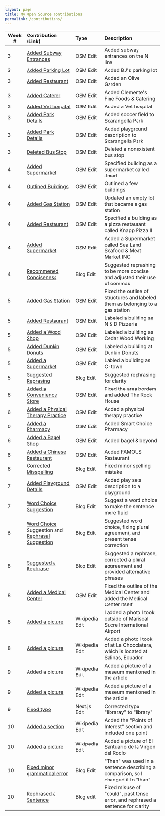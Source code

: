 ```yaml
---
layout: page
title: My Open Source Contributions
permalink: /contributions/
---
```


<!--
The first column, Contribution, must be a hyperlink to the actual contribution,
such as the Wikipedia edit or pull request, etc., with a suitable name.
Type of the contribution should be "Wikipedia edit", "OpenStreet Map feature",
"Project Documentation", "Project Code", "Blog Edit", etc.

The Description should include a brief summary of what you did.

Replace the first row below with your contribution and add new ones below it
following the same syntax.

-->





| Week #       | Contribution (Link)  | Type  | Description |
|---|:---|:---|:---|
| 3 | [Added Subway Entrances](https://www.openstreetmap.org/changeset/81084460)    | OSM Edit  |  Added subway entrances on the N line|
| 3 | [Added Parking Lot](https://www.openstreetmap.org/changeset/81084407)  | OSM Edit | Added BJ's parking lot  |
| 3 | [Added Restaurant](https://www.openstreetmap.org/changeset/81084384)   | OSM Edit | Added an Olive Garden |
| 3 | [Added Caterer](https://www.openstreetmap.org/changeset/81084299)| OSM Edit | Added Clemente's Fine Foods & Catering|
| 3 | [Added Vet hospital](https://www.openstreetmap.org/changeset/81083882)| OSM Edit | Added a Vet hospital|
| 3 | [Added Park Details](https://www.openstreetmap.org/changeset/81084032#map=19/40.59517/-73.98420)|  OSM Edit | Added soccer field to Scarangella Park|
| 3 | [Added Park Details](https://www.openstreetmap.org/changeset/81084047) | OSM Edit | Added playground description to Scarangella Park|
| 3 | [Deleted Bus Stop](https://www.openstreetmap.org/changeset/81084450) | OSM Edit | Deleted a nonexistent bus stop |
| 4 |[Added Supermarket](https://www.openstreetmap.org/changeset/81353182)| OSM Edit | Specified building as a supermarket called Jmart|
| 4 |[Outlined Buildings](https://www.openstreetmap.org/changeset/81353659#map=19/40.59656/-73.98452)| OSM Edit | Outlined a few buildings|
| 4 |[Added Gas Station](https://www.openstreetmap.org/changeset/81353724)| OSM Edit | Updated an empty lot that became a gas station |
| 4 |[Added Restaurant](https://www.openstreetmap.org/changeset/81353791)| OSM Edit | Specified a building as a pizza restaurant called Knapp Pizza II|
| 4 |[Added Supermarket](https://www.openstreetmap.org/changeset/81353518)| OSM Edit | Added a Supermarket called Sea Land Seafood & Meat Market INC |
| 4 | [Recommened Conciseness](https://github.com/hunter-college-ossd-spr-2020/MarceloDamian-weekly/pull/3)    | Blog Edit  | Suggested reprashing to be more concise and adjusted their use of commas |
| 5 | [Added Gas Station](https://www.openstreetmap.org/changeset/81657555#map=19/40.59620/-73.98479)    | OSM Edit  | Fixed the outline of structures and labeled them as belonging to a gas station |
| 5 | [Added Restaurant](https://www.openstreetmap.org/changeset/81657617#map=19/40.59630/-73.98051)    | OSM Edit  | Labeled a building as N & D Pizzeria |
| 5 | [Added a Wood Shop](https://www.openstreetmap.org/changeset/81657677#map=19/40.59642/-73.98054)    | OSM Edit  | Labeled a building as Cedar Wood Working |
| 5 | [Added Dunkin Donuts](https://www.openstreetmap.org/changeset/81657677#map=19/40.59642/-73.98054)    | OSM Edit  | Labeled a building at Dunkin Donuts |
| 5 | [Added a Supermarket](https://www.openstreetmap.org/changeset/81657742#map=19/40.59687/-73.97539)    | OSM Edit  | Labled a building as C-town |
| 5 | [Suggested Reprasing](https://github.com/hunter-college-ossd-spr-2020/deniceysv-weekly/pull/1)  | Blog Edit  | Suggested rephrasing for clarity |
| 6 | [Added a Convenience Store](https://www.openstreetmap.org/changeset/81914526#map=19/40.59044/-73.97288) | OSM Edit | Fixed the area borders and added The Rock House|
| 6 | [Added a Physical Therapy Practice](https://www.openstreetmap.org/changeset/81914545#map=19/40.59044/-73.97313) | OSM Edit | Added a physical therapy practice|
| 6 | [Added a Pharmacy](https://www.openstreetmap.org/changeset/81914641#map=19/40.59041/-73.97335) | OSM Edit | Added Smart Choice Pharmacy |
| 6 | [Added a Bagel Shop](https://www.openstreetmap.org/changeset/81914653#map=19/40.59040/-73.97342) | OSM Edit | Added bagel & beyond |
| 6 | [Added a Chinese Restaurant](https://www.openstreetmap.org/user/pomoya/history#map=15/40.6002/-73.9871) | OSM Edit | Added FAMOUS Restaurant|
| 6 | [Corrected Misspelling](https://github.com/hunter-college-ossd-spr-2020/umarkhan207322405-weekly/pull/1) | Blog Edit | Fixed minor spelling mistake|
| 7 | [Added Playground Details](https://www.openstreetmap.org/changeset/82231897)| OSM Edit| Added play sets description to a playground|
| 7 | [Word Choice Suggestion](https://github.com/hunter-college-ossd-spr-2020/MaiteFlores-weekly/pull/1)| Blog Edit | Suggest a word choice to make the sentence more fluid |
| 8 | [Word Choice Suggestion and Rephrasal Suggestion](https://github.com/hunter-college-ossd-spr-2020/Ks5810-weekly/pull/8)| Blog Edit | Suggested word choice, fixing plural agreement, and present tense correction|
| 8 | [Suggested a Rephrase](https://github.com/hunter-college-ossd-spr-2020/liulanz-weekly/pull/10)| Blog Edit | Suggested a rephrase, corrected a plural aggreement and provided alternative phrases|
| 8 | [Added a Medical Center](https://www.openstreetmap.org/changeset/82493580)| OSM Edit | Fixed the outline of the Medical Center and added the Medical Center itself |
| 8 | [Added a picture](https://en.wikipedia.org/wiki/Mariscal_Sucre_International_Airport)| Wikipedia Edit | I added a photo I took outside of Mariscal Sucre International Airport|
| 8 | [Added a picture](https://en.wikipedia.org/wiki/Salinas,_Ecuador)| Wikipedia Edit |Added a photo I took of at La Chocolatera, which is located at Salinas, Ecuador |
| 9 | [Added a picture](https://en.wikipedia.org/wiki/Quito#Museums)| Wikipedia Edit |Added a picture of a museum mentioned in the article|
| 9 | [Added a picture](https://en.wikipedia.org/wiki/Cuenca,_Ecuador#Main_sights)| Wikipedia Edit |Added a picture of a museum mentioned in the article|
| 9 | [Fixed typo](https://github.com/zeit/next.js/pull/11435)| Next.js Edit | Corrected typo "libraray" to "library"|
| 10 | [Added a section](https://en.wikipedia.org/wiki/Bibli%C3%A1n_Canton)| Wikipedia Edit| Added the "Points of Interest" section and included one point |
| 10 | [Added a picture](https://en.wikipedia.org/wiki/Bibli%C3%A1n_Canton)| Wikipedia Edit | Added a picture of El Santuario de la Virgen del Rocío|
| 10 | [Fixed minor grammatical error](https://github.com/hunter-college-ossd-spr-2020/sdhani-weekly/pull/5)| Blog Edit | "Then" was used in a sentence describing a comparison, so I changed it to "than"|
| 10 | [Rephrased a Sentence](https://github.com/hunter-college-ossd-spr-2020/Megamega53-weekly/pull/11)| Blog edit| Fixed misuse of "could", past tense error, and rephrased a sentence for clarity|
